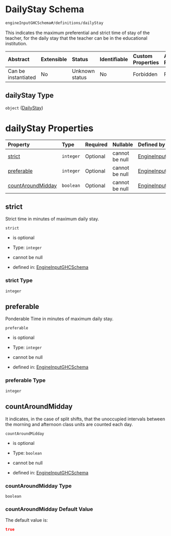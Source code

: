 # DailyStay Schema

```txt
engineInputGHCSchema#/definitions/dailyStay
```

This indicates the maximum preferential and strict time of stay of the teacher, for the daily stay that the teacher can be in the educational institution.

| Abstract            | Extensible | Status         | Identifiable | Custom Properties | Additional Properties | Access Restrictions | Defined In                                                        |
| :------------------ | :--------- | :------------- | :----------- | :---------------- | :-------------------- | :------------------ | :---------------------------------------------------------------- |
| Can be instantiated | No         | Unknown status | No           | Forbidden         | Forbidden             | none                | [ghc.schema.json*](../out/ghc.schema.json "open original schema") |

## dailyStay Type

`object` ([DailyStay](ghc-definitions-dailystay.md))

# dailyStay Properties

| Property                                | Type      | Required | Nullable       | Defined by                                                                                                                                                   |
| :-------------------------------------- | :-------- | :------- | :------------- | :----------------------------------------------------------------------------------------------------------------------------------------------------------- |
| [strict](#strict)                       | `integer` | Optional | cannot be null | [EngineInputGHCSchema](ghc-definitions-dailystay-properties-strict.md "engineInputGHCSchema#/definitions/dailyStay/properties/strict")                       |
| [preferable](#preferable)               | `integer` | Optional | cannot be null | [EngineInputGHCSchema](ghc-definitions-dailystay-properties-preferable.md "engineInputGHCSchema#/definitions/dailyStay/properties/preferable")               |
| [countAroundMidday](#countaroundmidday) | `boolean` | Optional | cannot be null | [EngineInputGHCSchema](ghc-definitions-dailystay-properties-countaroundmidday.md "engineInputGHCSchema#/definitions/dailyStay/properties/countAroundMidday") |

## strict

Strict time in minutes of maximum daily stay.

`strict`

*   is optional

*   Type: `integer`

*   cannot be null

*   defined in: [EngineInputGHCSchema](ghc-definitions-dailystay-properties-strict.md "engineInputGHCSchema#/definitions/dailyStay/properties/strict")

### strict Type

`integer`

## preferable

Ponderable Time in minutes of maximum daily stay.

`preferable`

*   is optional

*   Type: `integer`

*   cannot be null

*   defined in: [EngineInputGHCSchema](ghc-definitions-dailystay-properties-preferable.md "engineInputGHCSchema#/definitions/dailyStay/properties/preferable")

### preferable Type

`integer`

## countAroundMidday

It indicates, in the case of split shifts, that the unoccupied intervals between the morning and afternoon class units are counted each day.

`countAroundMidday`

*   is optional

*   Type: `boolean`

*   cannot be null

*   defined in: [EngineInputGHCSchema](ghc-definitions-dailystay-properties-countaroundmidday.md "engineInputGHCSchema#/definitions/dailyStay/properties/countAroundMidday")

### countAroundMidday Type

`boolean`

### countAroundMidday Default Value

The default value is:

```json
true
```
